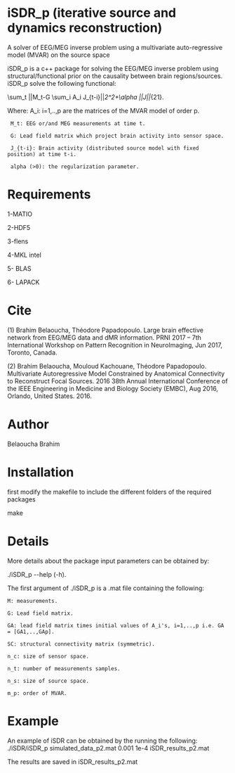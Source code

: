 # iSDR_p (iterative source and dynamics reconstruction)
A solver of EEG/MEG inverse problem using a multivariate auto-regressive model (MVAR) on the source space


iSDR_p is a c++ package for solving the EEG/MEG inverse problem using structural/functional prior 
on the causality between brain regions/sources.
iSDR_p solve the following functional:

\sum_t ||M_t-G \sum_i A_i J_{t-i}||_2^2+\alpha ||J||_{21}.

Where: 
     A_i: i=1,..,p are the matrices of the MVAR model of order p.

     M_t: EEG or/and MEG measurements at time t.

     G: Lead field matrix which project brain activity into sensor space.

     J_{t-i}: Brain activity (distributed source model with fixed position) at time t-i.

     alpha (>0): the regularization parameter.
# Requirements
1-MATIO

2-HDF5

3-flens

4-MKL intel

5- BLAS

6- LAPACK


# Cite

(1) Brahim Belaoucha, Théodore Papadopoulo. Large brain effective network
from EEG/MEG data and dMR information. PRNI 2017 – 7th International
Workshop on Pattern Recognition in NeuroImaging, Jun 2017, Toronto, Canada. 

(2) Brahim Belaoucha, Mouloud Kachouane, Théodore Papadopoulo. Multivariate
Autoregressive Model Constrained by Anatomical Connectivity to Reconstruct
Focal Sources. 2016 38th Annual International Conference of the IEEE
Engineering in Medicine and Biology Society (EMBC), Aug 2016, Orlando,
United States. 2016.


# Author

Belaoucha Brahim 

# Installation
first modify the makefile to include the different folders of the required packages

make 

# Details
More details about the package input parameters can be obtained by:

./iSDR_p --help (-h).

The first argument of ./iSDR_p is a .mat file containing the following:
    
    M: measurements.
 
    G: Lead field matrix.

    GA: lead field matrix times initial values of A_i's, i=1,..,p i.e. GA = [GA1,..,GAp].

    SC: structural connectivity matrix (symmetric).

    n_c: size of sensor space.

    n_t: number of measurements samples.

    n_s: size of source space.

    m_p: order of MVAR.

# Example
An example of iSDR can be obtained by the running the following:
./iSDR/iSDR_p simulated_data_p2.mat 0.001 1e-4 iSDR_results_p2.mat

The results are saved in iSDR_results_p2.mat

